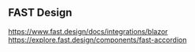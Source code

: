 
## FAST Design
https://www.fast.design/docs/integrations/blazor  
https://explore.fast.design/components/fast-accordion
